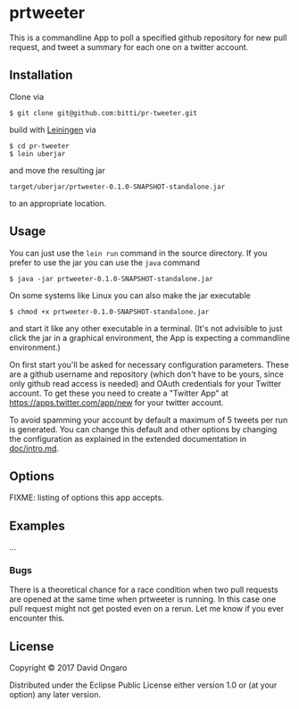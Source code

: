 # prtweeter

This is a commandline App to poll a specified github repository for
new pull request, and tweet a summary for each one on a twitter
account.

## Installation

Clone via

    $ git clone git@github.com:bitti/pr-tweeter.git

build with [Leiningen](https://leiningen.org) via

    $ cd pr-tweeter
    $ lein uberjar

and move the resulting jar

    target/uberjar/prtweeter-0.1.0-SNAPSHOT-standalone.jar

to an appropriate location.

## Usage

You can just use the `lein run` command in the source directory. If
you prefer to use the jar you can use the `java` command

    $ java -jar prtweeter-0.1.0-SNAPSHOT-standalone.jar

On some systems like Linux you can also make the jar executable

    $ chmod +x prtweeter-0.1.0-SNAPSHOT-standalone.jar

and start it like any other executable in a terminal. (It's not
advisible to just click the jar in a graphical environment, the App is
expecting a commandline environment.)

On first start you'll be asked for necessary configuration parameters.
These are a github username and repository (which don't have to be
yours, since only github read access is needed) and OAuth credentials
for your Twitter account. To get these you need to create a "Twitter
App" at https://apps.twitter.com/app/new for your twitter account.

To avoid spamming your account by default a maximum of 5 tweets per
run is generated. You can change this default and other options by
changing the configuration as explained in the extended documentation
in [doc/intro.md](doc/intro.md).

## Options

FIXME: listing of options this app accepts.

## Examples

...

### Bugs

There is a theoretical chance for a race condition when two pull
requests are opened at the same time when prtweeter is running. In
this case one pull request might not get posted even on a rerun. Let
me know if you ever encounter this.

## License

Copyright © 2017 David Ongaro

Distributed under the Eclipse Public License either version 1.0 or (at
your option) any later version.
